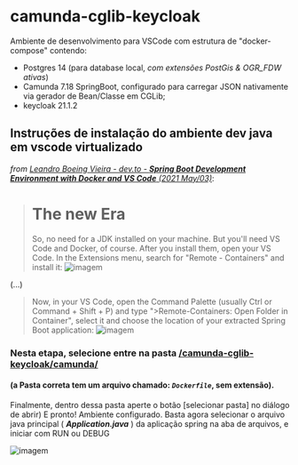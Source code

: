 # camunda-cglib-keycloak

Ambiente de desenvolvimento para VSCode com estrutura de "docker-compose" contendo:
  - Postgres 14 (para database local, *com extensões PostGis & OGR_FDW ativas*)
  - Camunda 7.18 SpringBoot, configurado para carregar JSON nativamente via gerador de Bean/Classe em CGLib;
  - keycloak 21.1.2

## Instruções de instalação do ambiente dev java em vscode virtualizado

*from [Leandro Boeing Vieira - dev.to - **Spring Boot Development Environment with Docker and VS Code** (2021 May/03)](https://dev.to/lepsistemas/spring-boot-development-environment-with-docker-and-vs-code-42mg)*:
> # The new Era
> So, no need for a JDK installed on your machine. But you'll need VS Code and Docker, of course. After you install them, open your VS Code. In the Extensions menu, search for "Remote - Containers" and install it:
> ![imagem](https://res.cloudinary.com/practicaldev/image/fetch/s--miSqN-1J--/c_limit%2Cf_auto%2Cfl_progressive%2Cq_auto%2Cw_880/https://dev-to-uploads.s3.amazonaws.com/uploads/articles/8mjrr7to0n7dmg4wu0ng.png)

(...)

> Now, in your VS Code, open the Command Palette (usually Ctrl or Command + Shift + P) and type ">Remote-Containers: Open Folder in Container", select it and choose the location of your extracted Spring Boot application:
> ![imagem](https://res.cloudinary.com/practicaldev/image/fetch/s--ttaPTAXJ--/c_limit%2Cf_auto%2Cfl_progressive%2Cq_auto%2Cw_880/https://dev-to-uploads.s3.amazonaws.com/uploads/articles/1a8cyi47weqo56oqijoa.png)

### Nesta etapa, selecione entre na pasta [/camunda-cglib-keycloak/camunda/](https://github.com/P-D-MVV/camunda-cglib/blob/master/camunda/)
#### (a Pasta correta tem um arquivo chamado: ***` Dockerfile `***, sem extensão).
Finalmente, dentro dessa pasta aperte o botão [selecionar pasta] no diálogo de abrir)
E pronto! Ambiente configurado. Basta agora selecionar o arquivo java principal ( ***Application.java*** ) da aplicação spring na aba de arquivos, e iniciar com RUN ou DEBUG

![imagem](https://res.cloudinary.com/practicaldev/image/fetch/s--KUa6UhlV--/c_limit%2Cf_auto%2Cfl_progressive%2Cq_auto%2Cw_880/https://dev-to-uploads.s3.amazonaws.com/uploads/articles/8r0ww7un8gkfykugrxgu.png)
